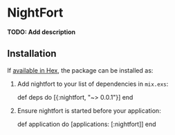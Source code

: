 # NightFort

**TODO: Add description**

## Installation

If [available in Hex](https://hex.pm/docs/publish), the package can be installed as:

  1. Add nightfort to your list of dependencies in `mix.exs`:

        def deps do
          [{:nightfort, "~> 0.0.1"}]
        end

  2. Ensure nightfort is started before your application:

        def application do
          [applications: [:nightfort]]
        end

